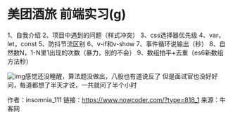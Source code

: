 # 美团酒旅 前端实习(g)

1、自我介绍
2、项目中遇到的问题（样式冲突）
3、css选择器优先级
4、var，let，const
5、防抖节流区别
6、v-if和v-show
7、事件循环说输出（秒）
8、自然数N，1-N里1出现的次数（暴力，别的不会）
9、数组拍平+去重（es6新数组方法秒）

![img](D:/%E6%96%87%E4%BB%B6/typora%E5%9B%BE%E7%89%87/62AF11E48344D159DA608796DA7D39E5.png)感觉还没睡醒，算法题没做出，八股也有道说反了
但是面试官也没好好问，每道都想了半天才说，一共就问了半个小时



作者：insomnia_111
链接：https://www.nowcoder.com/?type=818_1
来源：牛客网